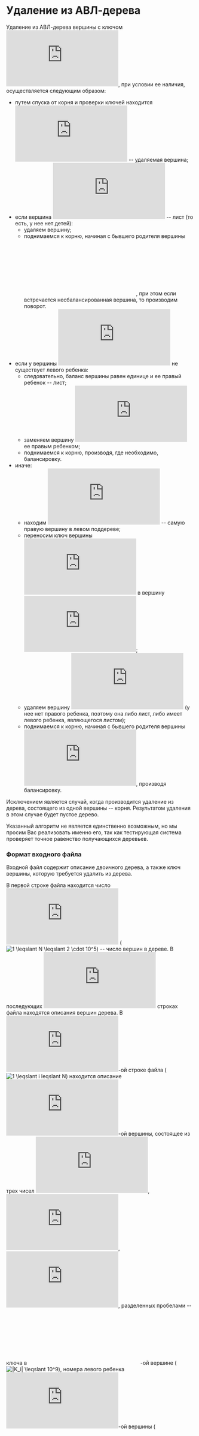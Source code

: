# Удаление из АВЛ-дерева

Удаление из АВЛ-дерева вершины с ключом ![X](https://latex.codecogs.com/svg.latex?X), при условии ее наличия, осуществляется следующим образом:

- путем спуска от корня и проверки ключей находится ![V](https://latex.codecogs.com/svg.latex?V) -- удаляемая вершина;
- если вершина ![V](https://latex.codecogs.com/svg.latex?V) -- лист (то есть, у нее нет детей):
  - удаляем вершину;
  - поднимаемся к корню, начиная с бывшего родителя вершины ![V](https://latex.codecogs.com/svg.latex?V), при этом если
    встречается несбалансированная вершина, то производим поворот.
- если у вершины ![V](https://latex.codecogs.com/svg.latex?V) не существует левого ребенка:
  - следовательно, баланс вершины равен единице и ее правый ребенок -- лист;
  - заменяем вершину ![V](https://latex.codecogs.com/svg.latex?V) ее правым ребенком;
  - поднимаемся к корню, производя, где необходимо, балансировку.
- иначе:
  - находим ![R](https://latex.codecogs.com/svg.latex?R) -- самую правую вершину в левом поддереве;
  - переносим ключ вершины ![R](https://latex.codecogs.com/svg.latex?R) в вершину ![V](https://latex.codecogs.com/svg.latex?V);
  - удаляем вершину ![R](https://latex.codecogs.com/svg.latex?R) (у нее нет правого ребенка, поэтому она либо лист, либо имеет левого ребенка, являющегося листом);
  - поднимаемся к корню, начиная с бывшего родителя вершины ![R](https://latex.codecogs.com/svg.latex?R), производя балансировку.

Исключением является случай, когда производится удаление из дерева, состоящего из одной вершины -- корня.  Результатом удаления в этом случае будет пустое дерево.

Указанный алгоритм не является единственно возможным, но мы просим Вас реализовать именно его, так как тестирующая система проверяет точное равенство получающихся деревьев.

### Формат входного файла

Входной файл содержит описание двоичного дерева, а также ключ вершины, которую требуется удалить из дерева.

В первой строке файла находится число ![N](https://latex.codecogs.com/svg.latex?N) (![1 \leqslant N \leqslant 2 \cdot 10^5](https://latex.codecogs.com/svg.latex?1%20\leqslant%20N%20\leqslant%202\cdot10^5)) -- число вершин в дереве.  В последующих ![N](https://latex.codecogs.com/svg.latex?N) строках файла находятся описания вершин дерева.  В ![(i + 1)](https://latex.codecogs.com/svg.latex?(i+1))-ой строке файла (![1 \leqslant i leqslant N](https://latex.codecogs.com/svg.latex?1%20\leqslant%20i%20\leqslant%20N)) находится описание ![i](https://latex.codecogs.com/svg.latex?i)-ой вершины, состоящее из трех чисел ![K_i](https://latex.codecogs.com/svg.latex?K_i), ![L_i](https://latex.codecogs.com/svg.latex?L_i), ![R_i](https://latex.codecogs.com/svg.latex?R_i), разделенных пробелами -- ключа в ![i](https://latex.codecogs.com/svg.latex?i)-ой вершине (![|K_i| \leqslant 10^9](https://latex.codecogs.com/svg.latex?|K_i|%20\leqslant%2010^9)), номера левого ребенка ![i](https://latex.codecogs.com/svg.latex?i)-ой вершины (![i < L_i \leqslant N](https://latex.codecogs.com/svg.latex?i%20<%20L_i%20\leqslant%20N) или ![L_i = 0](https://latex.codecogs.com/svg.latex?L_i=0), если левого ребенка нет) и номера правого ребенка ![i](https://latex.codecogs.com/svg.latex?i)-ой вершины (![i < R_i \leqslant N](https://latex.codecogs.com/svg.latex?i%20<%20R_i%20\leqslant%20N) или ![R_i = 0](https://latex.codecogs.com/svg.latex?R_i=0), если правого ребенка нет).

Все ключи различны.  Гарантируется, что данное дерево является корректным АВЛ-деревом.

В последней строке содержится число ![X](https://latex.codecogs.com/svg.latex?X) (![|X| \leqslant 10^9](https://latex.codecogs.com/svg.latex?|X|%20\leqslant%2010^9)) -- ключ вершины, которую требуется вставить в дерево.  Гарантируется, что такая вершина в дереве существует.

### Формат выходного файла

Выведите в том же формате дерево после осуществления операции удаления.  Нумерация вершин может быть произвольной при условии соблюдения формата.

### Пример

`input.txt`
```
3
4 2 3
3 0 0
5 0 0
4
```

`output.txt`
```
2
3 0 2
5 0 0
```

### Решение

[AVLTreeDelete.scala](AVLTreeDelete.scala)
